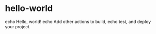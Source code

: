 # hello-world
echo Hello, world!
echo Add other actions to build,
echo test, and deploy your project.
